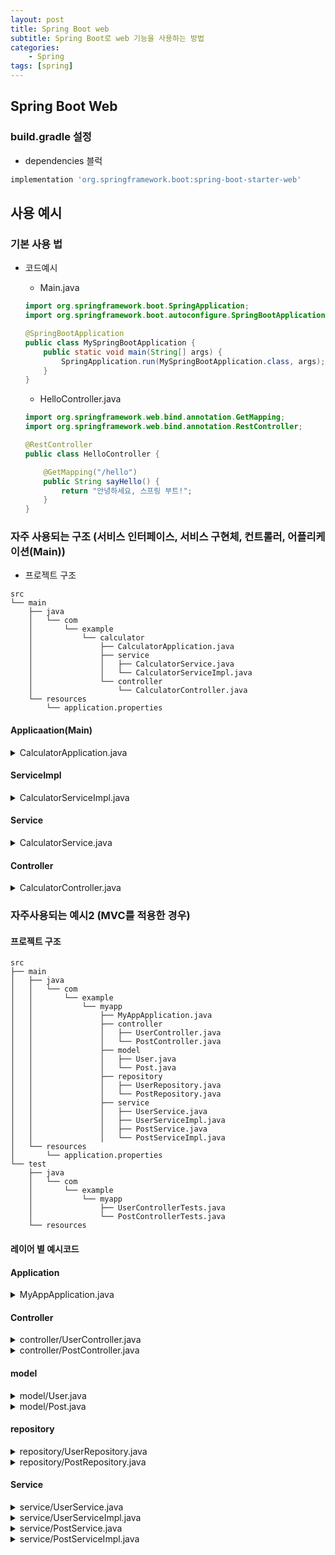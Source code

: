 ```yaml
---
layout: post
title: Spring Boot web
subtitle: Spring Boot로 web 기능을 사용하는 방법
categories:  
    - Spring
tags: [spring]
---
```


## Spring Boot Web

### build.gradle 설정

- dependencies 블럭
  
```groovy
implementation 'org.springframework.boot:spring-boot-starter-web'
```



## 사용 예시

### 기본 사용 법

- 코드예시

    - Main.java
  
    ```java
    import org.springframework.boot.SpringApplication;
    import org.springframework.boot.autoconfigure.SpringBootApplication;

    @SpringBootApplication
    public class MySpringBootApplication {
        public static void main(String[] args) {
            SpringApplication.run(MySpringBootApplication.class, args);
        }
    }
    ```

    - HelloController.java
  
    ```java
    import org.springframework.web.bind.annotation.GetMapping;
    import org.springframework.web.bind.annotation.RestController;

    @RestController
    public class HelloController {

        @GetMapping("/hello")
        public String sayHello() {
            return "안녕하세요, 스프링 부트!";
        }
    }
    ```

### 자주 사용되는 구조 (서비스 인터페이스, 서비스 구현체, 컨트롤러, 어플리케이션(Main))

- 프로젝트 구조
  
```
src
└── main
    ├── java
    │   └── com
    │       └── example
    │           └── calculator
    │               ├── CalculatorApplication.java
    │               ├── service
    │               │   ├── CalculatorService.java
    │               │   └── CalculatorServiceImpl.java
    │               └── controller
    │                   └── CalculatorController.java
    └── resources
        └── application.properties

```


#### Applicaation(Main)

<details>
  <summary>CalculatorApplication.java</summary>
  <div markdown="1">
  
  ```java
    package com.example.calculator;

    import org.springframework.boot.SpringApplication;
    import org.springframework.boot.autoconfigure.SpringBootApplication;

    @SpringBootApplication
    public class CalculatorApplication {
        public static void main(String[] args) {
            SpringApplication.run(CalculatorApplication.class, args);
        }
    }
  ```

  </div>
</details>

####  ServiceImpl

<details>
  <summary>CalculatorServiceImpl.java</summary>
  <div markdown="1">
  
  ```java
    package com.example.calculator.service;

    import org.springframework.stereotype.Service;

    @Service
    public class CalculatorServiceImpl implements CalculatorService{
        public int add(int a, int b) {
            return a + b;
        }

        public int subtract(int a, int b) {
            return a - b;
        }

        public int multiply(int a, int b) {
            return a * b;
        }

        public int divide(int a, int b) {
            if (b != 0) {
                return a / b;
            } else {
                throw new IllegalArgumentException("Cannot divide by zero");
            }
        }
    }
  ```

  </div>
</details>

####  Service

<details>
  <summary>CalculatorService.java</summary>
  <div markdown="1">
  
  ```java
    public interface CalculatorService {
        int add(int a, int b);
        int subtract(int a, int b);
        int multiply(int a, int b);
        int divide(int a, int b);
    }
  ```

  </div>
</details>

####  Controller

<details>
  <summary>CalculatorController.java</summary>
  <div markdown="1">
  
  ```java
    package com.example.calculator.controller;

    import com.example.calculator.service.CalculatorService;
    import org.springframework.web.bind.annotation.GetMapping;
    import org.springframework.web.bind.annotation.RequestParam;
    import org.springframework.web.bind.annotation.RestController;

    @RestController
    public class CalculatorController {
        private final CalculatorService calculatorService;

            @Autowired
        public CalculatorController(CalculatorService calculatorService) {
            this.calculatorService = calculatorService;
        }

        @GetMapping("/add")
        public int add(@RequestParam int a, @RequestParam int b) {
            return calculatorService.add(a, b);
        }

        @GetMapping("/subtract")
        public int subtract(@RequestParam int a, @RequestParam int b) {
            return calculatorService.subtract(a, b);
        }

        @GetMapping("/multiply")
        public int multiply(@RequestParam int a, @RequestParam int b) {
            return calculatorService.multiply(a, b);
        }

        @GetMapping("/divide")
        public int divide(@RequestParam int a, @RequestParam int b) {
            return calculatorService.divide(a, b);
        }
    }
  ```

  </div>
</details>

### 자주사용되는 예시2 (MVC를 적용한 경우)

####  프로젝트 구조
  
```
src
├── main
│   ├── java
│   │   └── com
│   │       └── example
│   │           └── myapp
│   │               ├── MyAppApplication.java
│   │               ├── controller
│   │               │   ├── UserController.java
│   │               │   └── PostController.java
│   │               ├── model
│   │               │   ├── User.java
│   │               │   └── Post.java
│   │               ├── repository
│   │               │   ├── UserRepository.java
│   │               │   └── PostRepository.java
│   │               ├── service
│   │               │   ├── UserService.java
│   │               │   ├── UserServiceImpl.java
│   │               │   ├── PostService.java
│   │               │   └── PostServiceImpl.java
│   └── resources
│       └── application.properties
└── test
    ├── java
    │   └── com
    │       └── example
    │           └── myapp
    │               ├── UserControllerTests.java
    │               └── PostControllerTests.java
    └── resources

```


####  레이어 별 예시코드


####  Application

<details>
  <summary>MyAppApplication.java</summary>
  <div markdown="1">
  
  ```java

    package com.example.myapp;

    import org.springframework.boot.SpringApplication;
    import org.springframework.boot.autoconfigure.SpringBootApplication;

    @SpringBootApplication
    public class MyAppApplication {
        public static void main(String[] args) {
            SpringApplication.run(MyAppApplication.class, args);
        }
    }

  ```

  </div>
</details>

####  Controller

<details>
  <summary>controller/UserController.java</summary>
  <div markdown="1">
  
  ```java

    package com.example.myapp.controller;

    import com.example.myapp.model.User;
    import com.example.myapp.service.UserService;
    import org.springframework.beans.factory.annotation.Autowired;
    import org.springframework.web.bind.annotation.*;

    import java.util.List;

    @RestController
    @RequestMapping("/api/users")
    public class UserController {

        private final UserService userService;

        @Autowired
        public UserController(UserService userService) {
            this.userService = userService;
        }

        @GetMapping
        public List<User> getAllUsers() {
            return userService.getAllUsers();
        }

        @GetMapping("/{id}")
        public User getUserById(@PathVariable Long id) {
            return userService.getUserById(id);
        }

        @PostMapping
        public User createUser(@RequestBody User user) {
            return userService.createUser(user);
        }

        @PutMapping("/{id}")
        public User updateUser(@PathVariable Long id, @RequestBody User user) {
            return userService.updateUser(id, user);
        }

        @DeleteMapping("/{id}")
        public void deleteUser(@PathVariable Long id) {
            userService.deleteUser(id);
        }
    }

  ```

  </div>
</details>




<details>
  <summary>controller/PostController.java</summary>
  <div markdown="1">
  
  ```java

    package com.example.myapp.controller;

    import com.example.myapp.model.Post;
    import com.example.myapp.service.PostService;
    import org.springframework.beans.factory.annotation.Autowired;
    import org.springframework.web.bind.annotation.*;

    import java.util.List;

    @RestController
    @RequestMapping("/api/posts")
    public class PostController {

        private final PostService postService;

        @Autowired
        public PostController(PostService postService) {
            this.postService = postService;
        }

        @GetMapping
        public List<Post> getAllPosts() {
            return postService.getAllPosts();
        }

        @GetMapping("/{id}")
        public Post getPostById(@PathVariable Long id) {
            return postService.getPostById(id);
        }

        @PostMapping
        public Post createPost(@RequestBody Post post) {
            return postService.createPost(post);
        }

        @PutMapping("/{id}")
        public Post updatePost(@PathVariable Long id, @RequestBody Post post) {
            return postService.updatePost(id, post);
        }

        @DeleteMapping("/{id}")
        public void deletePost(@PathVariable Long id) {
            postService.deletePost(id);
        }
    }


  ```

  </div>
</details>


####  model

<details>
  <summary>model/User.java</summary>
  <div markdown="1">
  
  ```java

    package com.example.myapp.model;

    import javax.persistence.*;

    @Entity
    public class User {

        @Id
        @GeneratedValue(strategy = GenerationType.IDENTITY)
        private Long id;
        private String name;
        private String email;

        // getters and setters
    }



  ```

  </div>
</details>

<details>
  <summary>model/Post.java</summary>
  <div markdown="1">
  
  ```java

    package com.example.myapp.model;

    import javax.persistence.*;

    @Entity
    public class Post {

        @Id
        @GeneratedValue(strategy = GenerationType.IDENTITY)
        private Long id;
        private String title;
        private String content;

        // getters and setters
    }




  ```

  </div>
</details>

####  repository

<details>
  <summary>repository/UserRepository.java</summary>
  <div markdown="1">
  
  ```java
    package com.example.myapp.repository;

    import com.example.myapp.model.User;
    import org.springframework.data.jpa.repository.JpaRepository;
    import org.springframework.stereotype.Repository;

    @Repository
    public interface UserRepository extends JpaRepository<User, Long> {
    }

  ```

  </div>
</details>

<details>
  <summary>repository/PostRepository.java</summary>
  <div markdown="1">
  
  ```java
    package com.example.myapp.repository;

    import com.example.myapp.model.Post;
    import org.springframework.data.jpa.repository.JpaRepository;
    import org.springframework.stereotype.Repository;

    @Repository
    public interface PostRepository extends JpaRepository<Post, Long> {
    }

  ```

  </div>
</details>

####  Service

<details>
  <summary>service/UserService.java</summary>
  <div markdown="1">
  
  ```java
    package com.example.myapp.service;

    import com.example.myapp.model.User;

    import java.util.List;

    public interface UserService {
        List<User> getAllUsers();
        User getUserById(Long id);
        User createUser(User user);
        User updateUser(Long id, User user);
        void deleteUser(Long id);
    }

  ```

  </div>
</details>


<details>
  <summary>service/UserServiceImpl.java</summary>
  <div markdown="1">
  
  ```java
    package com.example.myapp.service;

    import com.example.myapp.model.User;
    import com.example.myapp.repository.UserRepository;
    import org.springframework.beans.factory.annotation.Autowired;
    import org.springframework.stereotype.Service;

    import java.util.List;

    @Service
    public class UserServiceImpl implements UserService {

        private final UserRepository userRepository;

        @Autowired
        public UserServiceImpl(UserRepository userRepository) {
            this.userRepository = userRepository;
        }

        @Override
        public List<User> getAllUsers() {
            return userRepository.findAll();
        }

        @Override
        public User getUserById(Long id) {
            return userRepository.findById(id).orElse(null);
        }

        @Override
        public User createUser(User user) {
            return userRepository.save(user);
        }

        @Override
        public User updateUser(Long id, User user) {
            User existingUser = userRepository.findById(id).orElse(null);
            if (existingUser != null) {
                existingUser.setName(user.getName());
                existingUser.setEmail(user.getEmail());
                return userRepository.save(existingUser);
            }
            return null;
        }

        @Override
        public void deleteUser(Long id) {
            userRepository.deleteById(id);
        }
    }

  ```

  </div>
</details>


<details>
  <summary>service/PostService.java</summary>
  <div markdown="1">
  
  ```java
    package com.example.myapp.service;

    import com.example.myapp.model.Post;

    import java.util.List;

    public interface PostService {
        List<Post> getAllPosts();
        Post getPostById(Long id);
        Post createPost(Post post);
        Post updatePost(Long id, Post post);
        void deletePost(Long id);
    }

  ```

  </div>
</details>


<details>
  <summary>service/PostServiceImpl.java</summary>
  <div markdown="1">
  
  ```java
    package com.example.myapp.service;

    import com.example.myapp.model.Post;
    import com.example.myapp.repository.PostRepository;
    import org.springframework.beans.factory.annotation.Autowired;
    import org.springframework.stereotype.Service;

    import java.util.List;

    @Service
    public class PostServiceImpl implements PostService {

        private final PostRepository postRepository;

        @Autowired
        public PostServiceImpl(PostRepository postRepository) {
            this.postRepository = postRepository;
        }

        @Override
        public List<Post> getAllPosts() {
            return postRepository.findAll();
        }

        @Override
        public Post getPostById(Long id) {
            return postRepository.findById(id).orElse(null);
        }

        @Override
        public Post createPost(Post post) {
            return postRepository.save(post);
        }

        @Override
        public Post updatePost(Long id, Post post) {
            Post existingPost = postRepository.findById(id).orElse(null);
            if (existingPost != null) {
                existingPost.setTitle(post.getTitle());
                existingPost.setContent(post.getContent());
                return postRepository.save(existingPost);
            }
            return null;
        }

        @Override
        public void deletePost(Long id) {
            postRepository.deleteById(id);
        }
    }

  ```

  </div>
</details>